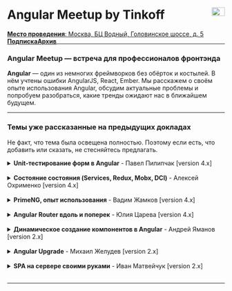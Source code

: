 <h1>
  Angular Meetup by Tinkoff
  <img src="https://meetup.tinkoff.ru/assets/images/event/logo_angular.svg" width="30" height="20" style="float: right" />
</h1>

<a href="https://yandex.ru/maps/213/moscow/?um=constructor%3AYCv8GuMaLknNWuSsMnpGdwYvhFpdU4ed&amp%3Bsource=constructorLink&mode=usermaps&ll=37.494152%2C55.839493&z=16" 
style="float: left">
  <b>Место проведения</b>: Москва, БЦ Водный, Головинское шоссе, д. 5
</a>&emsp;
<a href="https://meetup.tinkoff.ru/#subscription" target="_blank" style="float: left">
  <b>Подписка</b>
</a>&emsp;
<a href="https://meetup.tinkoff.ru/#archive" target="_blank" style="float: left">
  <b>Архив</b>
</a>

___

### Angular Meetup — встреча для профессионалов фронтэнда

**Angular** — один из немногих фреймворков без обёрток и костылей. В нём учтены ошибки AngularJS, React, Ember. Мы расскажем о своём опыте использования Angular, обсудим актуальные проблемы и попробуем разобраться, какие тренды ожидают нас в ближайшем будущем.

___

### Темы уже рассказанные на предыдущих докладах

Не факт, что тема была освещена полностью. Поэтому если есть, что добавить или сказать, не стесняйтесь предлагать.

<details>
  <summary><b>Unit-тестирование форм в Angular</b> - Павел Пилипчак [version 4.x]</summary>
  <a href="https://www.youtube.com/watch?v=Tpb3DRsjQFI">
    <br><img src="https://img.youtube.com/vi/Tpb3DRsjQFI/0.jpg" align="center" height="300px"/><br>
  </a>
</details><br>

<details>
  <summary><b>Cостояние состояния (Services, Redux, Mobx, DCI)</b> - Алексей Охрименко [version 4.x]</summary>
  [![Angular](https://img.youtube.com/vi/8VesYob7OJg/0.jpg)](https://www.youtube.com/watch?v=8VesYob7OJg)
</details><br>
  
<details>
  <summary><b>PrimeNG, опыт использования</b> - Вадим Жамков [version 4.x]</summary>
  [![Angular](https://img.youtube.com/vi/jNsr_CaTavY/0.jpg)](https://www.youtube.com/watch?v=jNsr_CaTavY)
</details><br>

<details>
  <summary><b>Angular Router вдоль и поперек</b> - Юлия Царева [version 4.x]</summary>
  [![Angular Router](https://img.youtube.com/vi/ovsBd6Y5DN0/0.jpg)](https://www.youtube.com/watch?v=ovsBd6Y5DN0)
</details><br>
  
<details>
  <summary><b>Динамическое создание компонентов в Angular</b> - Андрей Яманов [version 2.x]</summary>
  [![Angular](https://img.youtube.com/vi/blSENg8Gssw/0.jpg)](https://www.youtube.com/watch?v=blSENg8Gssw)
</details><br>
  
<details>
  <summary><b>Angular Upgrade</b> - Михаил Желудев [version 2.x]</summary>
  [![Angular](https://img.youtube.com/vi/fUxAR2LNo-w/0.jpg)](https://www.youtube.com/watch?v=fUxAR2LNo-w)
</details><br>
  
<details>
  <summary><b>SPA на сервере своими руками</b> - Иван Матвейчук [version 2.x]</summary>
  [![Angular](https://img.youtube.com/vi/YGDJOfwgu-A/0.jpg)](https://www.youtube.com/watch?v=YGDJOfwgu-A)
</details><br>
  
___
